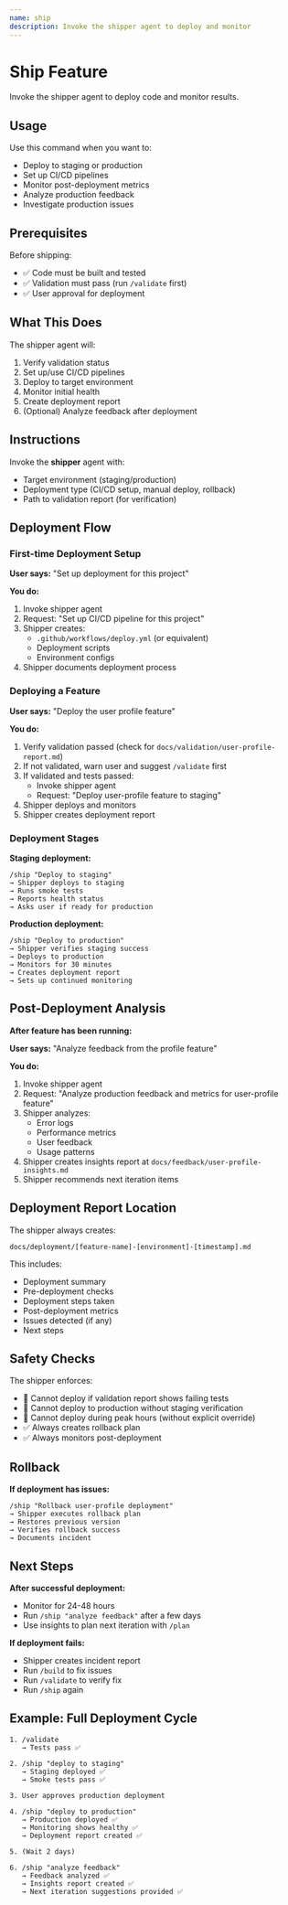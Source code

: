 ```yaml
---
name: ship
description: Invoke the shipper agent to deploy and monitor
---
```


# Ship Feature

Invoke the shipper agent to deploy code and monitor results.

## Usage

Use this command when you want to:
- Deploy to staging or production
- Set up CI/CD pipelines
- Monitor post-deployment metrics
- Analyze production feedback
- Investigate production issues

## Prerequisites

Before shipping:
- ✅ Code must be built and tested
- ✅ Validation must pass (run `/validate` first)
- ✅ User approval for deployment

## What This Does

The shipper agent will:
1. Verify validation status
2. Set up/use CI/CD pipelines
3. Deploy to target environment
4. Monitor initial health
5. Create deployment report
6. (Optional) Analyze feedback after deployment

## Instructions

Invoke the **shipper** agent with:
- Target environment (staging/production)
- Deployment type (CI/CD setup, manual deploy, rollback)
- Path to validation report (for verification)

## Deployment Flow

### First-time Deployment Setup

**User says:** "Set up deployment for this project"

**You do:**
1. Invoke shipper agent
2. Request: "Set up CI/CD pipeline for this project"
3. Shipper creates:
   - `.github/workflows/deploy.yml` (or equivalent)
   - Deployment scripts
   - Environment configs
4. Shipper documents deployment process

### Deploying a Feature

**User says:** "Deploy the user profile feature"

**You do:**
1. Verify validation passed (check for `docs/validation/user-profile-report.md`)
2. If not validated, warn user and suggest `/validate` first
3. If validated and tests passed:
   - Invoke shipper agent
   - Request: "Deploy user-profile feature to staging"
4. Shipper deploys and monitors
5. Shipper creates deployment report

### Deployment Stages

**Staging deployment:**
```
/ship "Deploy to staging"
→ Shipper deploys to staging
→ Runs smoke tests
→ Reports health status
→ Asks user if ready for production
```

**Production deployment:**
```
/ship "Deploy to production"
→ Shipper verifies staging success
→ Deploys to production
→ Monitors for 30 minutes
→ Creates deployment report
→ Sets up continued monitoring
```

## Post-Deployment Analysis

**After feature has been running:**

**User says:** "Analyze feedback from the profile feature"

**You do:**
1. Invoke shipper agent
2. Request: "Analyze production feedback and metrics for user-profile feature"
3. Shipper analyzes:
   - Error logs
   - Performance metrics
   - User feedback
   - Usage patterns
4. Shipper creates insights report at `docs/feedback/user-profile-insights.md`
5. Shipper recommends next iteration items

## Deployment Report Location

The shipper always creates:
```
docs/deployment/[feature-name]-[environment]-[timestamp].md
```

This includes:
- Deployment summary
- Pre-deployment checks
- Deployment steps taken
- Post-deployment metrics
- Issues detected (if any)
- Next steps

## Safety Checks

The shipper enforces:
- 🚫 Cannot deploy if validation report shows failing tests
- 🚫 Cannot deploy to production without staging verification
- 🚫 Cannot deploy during peak hours (without explicit override)
- ✅ Always creates rollback plan
- ✅ Always monitors post-deployment

## Rollback

**If deployment has issues:**

```
/ship "Rollback user-profile deployment"
→ Shipper executes rollback plan
→ Restores previous version
→ Verifies rollback success
→ Documents incident
```

## Next Steps

**After successful deployment:**
- Monitor for 24-48 hours
- Run `/ship "analyze feedback"` after a few days
- Use insights to plan next iteration with `/plan`

**If deployment fails:**
- Shipper creates incident report
- Run `/build` to fix issues
- Run `/validate` to verify fix
- Run `/ship` again

## Example: Full Deployment Cycle

```
1. /validate
   → Tests pass ✅

2. /ship "deploy to staging"
   → Staging deployed ✅
   → Smoke tests pass ✅

3. User approves production deployment

4. /ship "deploy to production"
   → Production deployed ✅
   → Monitoring shows healthy ✅
   → Deployment report created ✅

5. (Wait 2 days)

6. /ship "analyze feedback"
   → Feedback analyzed ✅
   → Insights report created ✅
   → Next iteration suggestions provided ✅
```
